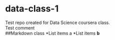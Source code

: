 # data-class-1
Test repo created for Data Science coursera class.<br />
Test comment <br />
##Markdown class
*List items a
*List items **b**
